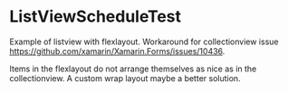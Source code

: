 # ListViewScheduleTest
Example of listview with flexlayout. Workaround for collectionview issue https://github.com/xamarin/Xamarin.Forms/issues/10436.

Items in the flexlayout do not arrange themselves as nice as in the collectionview. A custom wrap layout maybe a better solution.
